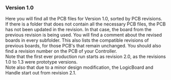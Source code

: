 ### Version 1.0

Here you will find all the PCB files for Version 1.0, sorted by PCB revisions.  
If there is a folder that does not contain all the necessary PCB files, the PCB has not been updated in the revision. 
In that case, the board from the previous revision is being used. 
You will find a comment about the revised boards in every subfolder. 
This also lists the compatible revisions of previous boards, for those PCB's that remain unchanged. 
You should also find a revision number on the PCB of your Controller.  
Note that the first ever production run starts as revision 2.0, as the revisions 1.0 to 1.3 were prototype versions.  
Note also that due to a minor design modification, the LogicBoard and Handle start out from revision 2.1. 
